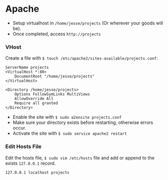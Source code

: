 # Apache

- Setup virtualhost in `/home/jesse/projects` (Or wherever your goods will be). 
- Once completed, access `http://projects`

### VHost
Create a file with `$ touch /etc/apache2/sites-available/projects.conf`:

    ServerName projects
    <VirtualHost *:80>
        DocumentRoot "/home/jesse/projects"
    </VirtualHost>
    
    <Directory /home/jesse/projects>
        Options FollowSymLinks MultiViews
        AllowOverride All
        Require all granted
    </Directory>

- Enable the site with `$ sudo a2ensite projects.conf`
- Make sure your directory exists before restarting, otherwise errors occur.
- Activate the site with `$ sudo service apache2 restart`

### Edit Hosts File

Edit the hosts file, `$ sudo vim /etc/hosts` file and add or append to the exists `127.0.0.1` record.

    127.0.0.1 localhost projects
